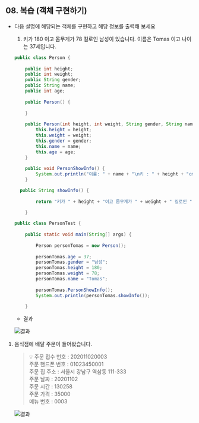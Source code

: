 ## 08. 복습 (객체 구현하기)

- 다음 설명에 해당되는 객체를 구현하고 해당 정보를 출력해 보세요
    1. 키가 180 이고 몸무게가 78 킬로인 남성이 있습니다. 이름은 Tomas 이고 나이는 37세입니다.
    
    ```java
    public class Person {
    	
    	public int height;
    	public int weight;
    	public String gender;
    	public String name;
    	public int age;
    	
    	public Person() {
    		
    	}
    	
    	public Person(int height, int weight, String gender, String name, int age) {
    		this.height = height;
    		this.weight = weight;
    		this.gender = gender;
    		this.name = name;
    		this.age = age;
    	}
    	
    	public void PersonShowInfo() {
    		System.out.println("이름: " + name + "\n키 : " + height + "cm \n몸무게 : " + weight + "kg \n나이 : " + age + "세 \n성별 : " + gender);
    	}
    
      public String showInfo() {
    		
    		return "키가 " + height + "이고 몸무게가 " + weight + " 킬로인 " + gender + "이 있습니다. 이름은 " + name + " 이고 나이는 " + age + "세입니다.";
    		
    	}
    ```
    
    ```java
    public class PersonTest {
    	
    	public static void main(String[] args) {
    		
    		Person personTomas = new Person();
    		
    		personTomas.age = 37;
    		personTomas.gender = "남성";
    		personTomas.height = 180;
    		personTomas.weight = 78;
    		personTomas.name = "Tomas";
    		
    		personTomas.PersonShowInfo();
    		System.out.println(personTomas.showInfo());
    		
    	}
    ```
    
    - 결과

    ![결과](https://s3.us-west-2.amazonaws.com/secure.notion-static.com/e4ade446-f5cf-4b98-8e14-55473e5a77e3/Untitled.png?X-Amz-Algorithm=AWS4-HMAC-SHA256&X-Amz-Content-Sha256=UNSIGNED-PAYLOAD&X-Amz-Credential=AKIAT73L2G45EIPT3X45%2F20211208%2Fus-west-2%2Fs3%2Faws4_request&X-Amz-Date=20211208T061943Z&X-Amz-Expires=86400&X-Amz-Signature=e0f75e098dfa8c246e0a143f552a07a3a0f6cce8aac6f6a5b2f01d3e666034c8&X-Amz-SignedHeaders=host&response-content-disposition=filename%20%3D%22Untitled.png%22&x-id=GetObject)
    
 1. 음식점에 배달 주문이 들어왔습니다.    
    
    > 💡 주문 접수 번호 : 202011020003    
    	 주문 핸드폰 번호 : 01023450001    
    	 주문 집 주소 : 서울시 강남구 역삼동 111-333    
   	 	 주문 날짜 : 20201102    
    	 주문 시간 : 130258    
    	 주문 가격 : 35000    
    	 메뉴 번호 : 0003    
   
    
    ![결과](https://s3.us-west-2.amazonaws.com/secure.notion-static.com/9705ccbb-f6e1-4351-bc58-aaae3a25a122/Untitled.png?X-Amz-Algorithm=AWS4-HMAC-SHA256&X-Amz-Content-Sha256=UNSIGNED-PAYLOAD&X-Amz-Credential=AKIAT73L2G45EIPT3X45%2F20211208%2Fus-west-2%2Fs3%2Faws4_request&X-Amz-Date=20211208T062025Z&X-Amz-Expires=86400&X-Amz-Signature=4c9f95f6cbec4408b0474b4064ad31132c6a743806778ada3ca30f9af729a4b2&X-Amz-SignedHeaders=host&response-content-disposition=filename%20%3D%22Untitled.png%22&x-id=GetObject)
